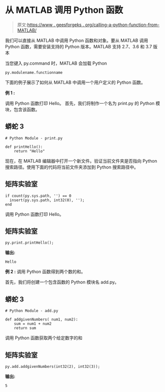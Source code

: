# 从 MATLAB 调用 Python 函数

> 原文:[https://www . geesforgeks . org/calling-a-python-function-from-MATLAB/](https://www.geeksforgeeks.org/calling-a-python-function-from-matlab/)

我们可以直接从 MATLAB 中调用 Python 函数和对象。要从 MATLAB 调用 Python 函数，需要安装支持的 Python 版本。MATLAB 支持 2.7、3.6 和 3.7 版本

当您键入 py.command 时，MATLAB 会加载 Python

```
py.modulename.functionname
```

下面的例子展示了如何从 MATLAB 中调用一个用户定义的 Python 函数。

**例 1 :**

调用 Python 函数打印 Hello。
首先，我们将制作一个名为 print.py 的 Python 模块，包含该函数。

## 蟒蛇 3

```
# Python Module - print.py

def printHello():
    return "Hello"
```

现在，在 MATLAB 编辑器中打开一个新文件。验证当前文件夹是否指向 Python 搜索路径。使用下面的代码将当前文件夹添加到 Python 搜索路径中。

## 矩阵实验室

```
if count(py.sys.path, '') == 0
  insert(py.sys.path, int32(0), '');
end
```

调用 Python 函数打印 Hello。

## 矩阵实验室

```
py.print.printHello();
```

**输出:**

```
Hello
```

**例 2 :** 调用 Python 函数得到两个数的和。

首先，我们将创建一个包含函数的 Python 模块名 add.py。

## 蟒蛇 3

```
# Python Module - add.py

def addgivenNumbers( num1, num2):
    sum = num1 + num2
    return sum
```

调用 Python 函数获取两个给定数字的和

## 矩阵实验室

```
py.add.addgivenNumbers(int32(2), int32(3));
```

**输出:**

```
5
```